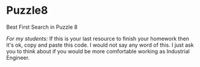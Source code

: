 # Puzzle8
Best First Search in Puzzle 8

*For my students:* If this is your last resource to finish your homework then it's ok, copy and paste this code. 
I would not say any word of this. 
I just ask you to think about if you would be more comfortable working as Industrial Engineer.

